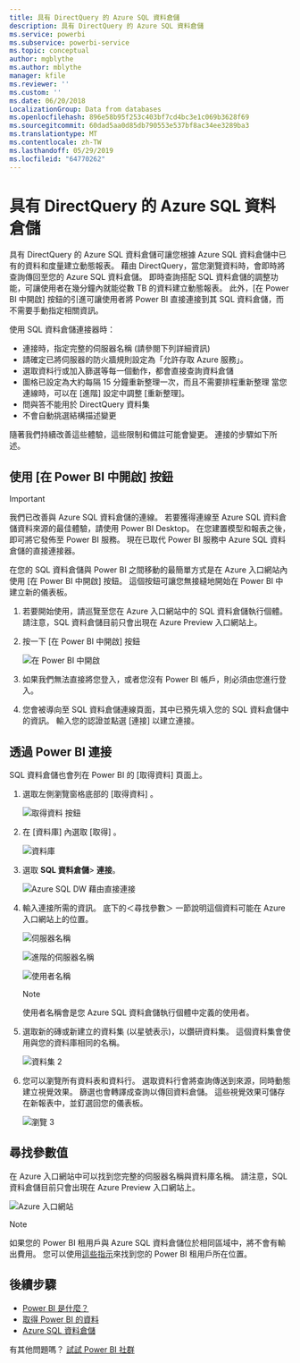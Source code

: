 ```yaml
---
title: 具有 DirectQuery 的 Azure SQL 資料倉儲
description: 具有 DirectQuery 的 Azure SQL 資料倉儲
ms.service: powerbi
ms.subservice: powerbi-service
ms.topic: conceptual
author: mgblythe
ms.author: mblythe
manager: kfile
ms.reviewer: ''
ms.custom: ''
ms.date: 06/20/2018
LocalizationGroup: Data from databases
ms.openlocfilehash: 896e58b95f253c403bf7cd4bc3e1c069b3628f69
ms.sourcegitcommit: 60dad5aa0d85db790553e537bf8ac34ee3289ba3
ms.translationtype: MT
ms.contentlocale: zh-TW
ms.lasthandoff: 05/29/2019
ms.locfileid: "64770262"
---
```

# <a name="azure-sql-data-warehouse-with-directquery"></a>具有 DirectQuery 的 Azure SQL 資料倉儲

具有 DirectQuery 的 Azure SQL 資料倉儲可讓您根據 Azure SQL 資料倉儲中已有的資料和度量建立動態報表。 藉由 DirectQuery，當您瀏覽資料時，會即時將查詢傳回至您的 Azure SQL 資料倉儲。 即時查詢搭配 SQL 資料倉儲的調整功能，可讓使用者在幾分鐘內就能從數 TB 的資料建立動態報表。 此外，[在 Power BI 中開啟]  按鈕的引進可讓使用者將 Power BI 直接連接到其 SQL 資料倉儲，而不需要手動指定相關資訊。

使用 SQL 資料倉儲連接器時：

* 連接時，指定完整的伺服器名稱 (請參閱下列詳細資訊)
* 請確定已將伺服器的防火牆規則設定為「允許存取 Azure 服務」。
* 選取資料行或加入篩選等每一個動作，都會直接查詢資料倉儲
* 圖格已設定為大約每隔 15 分鐘重新整理一次，而且不需要排程重新整理  當您連線時，可以在 [進階] 設定中調整 [重新整理]。
* 問與答不能用於 DirectQuery 資料集
* 不會自動挑選結構描述變更

隨著我們持續改善這些體驗，這些限制和備註可能會變更。 連接的步驟如下所述。

## <a name="using-the-open-in-power-bi-button"></a>使用 [在 Power BI 中開啟] 按鈕

> [!Important]
> 我們已改善與 Azure SQL 資料倉儲的連線。  若要獲得連線至 Azure SQL 資料倉儲資料來源的最佳體驗，請使用 Power BI Desktop。  在您建置模型和報表之後，即可將它發佈至 Power BI 服務。  現在已取代 Power BI 服務中 Azure SQL 資料倉儲的直接連接器。

在您的 SQL 資料倉儲與 Power BI 之間移動的最簡單方式是在 Azure 入口網站內使用 [在 Power BI 中開啟]  按鈕。 這個按鈕可讓您無接縫地開始在 Power BI 中建立新的儀表板。

1. 若要開始使用，請巡覽至您在 Azure 入口網站中的 SQL 資料倉儲執行個體。 請注意，SQL 資料倉儲目前只會出現在 Azure Preview 入口網站上。

2. 按一下 [在 Power BI 中開啟]  按鈕

    ![在 Power BI 中開啟](media/service-azure-sql-data-warehouse-with-direct-connect/openinpowerbi.png)

3. 如果我們無法直接將您登入，或者您沒有 Power BI 帳戶，則必須由您進行登入。

4. 您會被導向至 SQL 資料倉儲連線頁面，其中已預先填入您的 SQL 資料倉儲中的資訊。 輸入您的認證並點選 [連接] 以建立連接。

## <a name="connecting-through-power-bi"></a>透過 Power BI 連接

SQL 資料倉儲也會列在 Power BI 的 [取得資料] 頁面上。 

1. 選取左側瀏覽窗格底部的 [取得資料]  。  

    ![取得資料 按鈕](media/service-azure-sql-data-warehouse-with-direct-connect/getdatabutton.png)

2. 在 [資料庫]  內選取 [取得]  。

    ![資料庫](media/service-azure-sql-data-warehouse-with-direct-connect/databases.png)

3. 選取 **SQL 資料倉儲**\> **連接**。

    ![Azure SQL DW 藉由直接連接](media/service-azure-sql-data-warehouse-with-direct-connect/azuresqldatawarehouseconnect.png)

4. 輸入連接所需的資訊。 底下的＜尋找參數＞  一節說明這個資料可能在 Azure 入口網站上的位置。

    ![伺服器名稱](media/service-azure-sql-data-warehouse-with-direct-connect/servername.png)

    ![進階的伺服器名稱](media/service-azure-sql-data-warehouse-with-direct-connect/servernamewithadvanced.png)

    ![使用者名稱](media/service-azure-sql-data-warehouse-with-direct-connect/username.png)

   > [!NOTE]
   > 使用者名稱會是您 Azure SQL 資料倉儲執行個體中定義的使用者。

5. 選取新的磚或新建立的資料集 (以星號表示)，以鑽研資料集。 這個資料集會使用與您的資料庫相同的名稱。

    ![資料集 2](media/service-azure-sql-data-warehouse-with-direct-connect/dataset2.png)

6. 您可以瀏覽所有資料表和資料行。 選取資料行會將查詢傳送到來源，同時動態建立視覺效果。 篩選也會轉譯成查詢以傳回資料倉儲。 這些視覺效果可儲存在新報表中，並釘選回您的儀表板。

    ![瀏覽 3](media/service-azure-sql-data-warehouse-with-direct-connect/explore3.png)

## <a name="finding-parameter-values"></a>尋找參數值

在 Azure 入口網站中可以找到您完整的伺服器名稱與資料庫名稱。 請注意，SQL 資料倉儲目前只會出現在 Azure Preview 入口網站上。

![Azure 入口網站](media/service-azure-sql-data-warehouse-with-direct-connect/azureportal.png)

> [!NOTE]
> 如果您的 Power BI 租用戶與 Azure SQL 資料倉儲位於相同區域中，將不會有輸出費用。 您可以使用[這些指示](https://docs.microsoft.com/power-bi/service-admin-where-is-my-tenant-located)來找到您的 Power BI 租用戶所在位置。

## <a name="next-steps"></a>後續步驟

* [Power BI 是什麼？](power-bi-overview.md)  
* [取得 Power BI 的資料](service-get-data.md)  
* [Azure SQL 資料倉儲](/azure/sql-data-warehouse/sql-data-warehouse-overview-what-is/)

有其他問題嗎？ [試試 Power BI 社群](http://community.powerbi.com/)